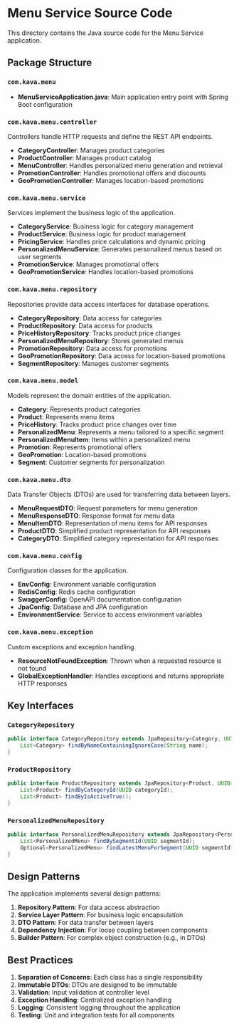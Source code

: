 # Menu Service Source Code

This directory contains the Java source code for the Menu Service application.

## Package Structure

### `com.kava.menu`

- **MenuServiceApplication.java**: Main application entry point with Spring Boot configuration

### `com.kava.menu.controller`

Controllers handle HTTP requests and define the REST API endpoints.

- **CategoryController**: Manages product categories
- **ProductController**: Manages product catalog
- **MenuController**: Handles personalized menu generation and retrieval
- **PromotionController**: Handles promotional offers and discounts
- **GeoPromotionController**: Manages location-based promotions

### `com.kava.menu.service`

Services implement the business logic of the application.

- **CategoryService**: Business logic for category management
- **ProductService**: Business logic for product management
- **PricingService**: Handles price calculations and dynamic pricing
- **PersonalizedMenuService**: Generates personalized menus based on user segments
- **PromotionService**: Manages promotional offers
- **GeoPromotionService**: Handles location-based promotions

### `com.kava.menu.repository`

Repositories provide data access interfaces for database operations.

- **CategoryRepository**: Data access for categories
- **ProductRepository**: Data access for products
- **PriceHistoryRepository**: Tracks product price changes
- **PersonalizedMenuRepository**: Stores generated menus
- **PromotionRepository**: Data access for promotions
- **GeoPromotionRepository**: Data access for location-based promotions
- **SegmentRepository**: Manages customer segments

### `com.kava.menu.model`

Models represent the domain entities of the application.

- **Category**: Represents product categories
- **Product**: Represents menu items
- **PriceHistory**: Tracks product price changes over time
- **PersonalizedMenu**: Represents a menu tailored to a specific segment
- **PersonalizedMenuItem**: Items within a personalized menu
- **Promotion**: Represents promotional offers
- **GeoPromotion**: Location-based promotions
- **Segment**: Customer segments for personalization

### `com.kava.menu.dto`

Data Transfer Objects (DTOs) are used for transferring data between layers.

- **MenuRequestDTO**: Request parameters for menu generation
- **MenuResponseDTO**: Response format for menu data
- **MenuItemDTO**: Representation of menu items for API responses
- **ProductDTO**: Simplified product representation for API responses
- **CategoryDTO**: Simplified category representation for API responses

### `com.kava.menu.config`

Configuration classes for the application.

- **EnvConfig**: Environment variable configuration
- **RedisConfig**: Redis cache configuration
- **SwaggerConfig**: OpenAPI documentation configuration
- **JpaConfig**: Database and JPA configuration
- **EnvironmentService**: Service to access environment variables

### `com.kava.menu.exception`

Custom exceptions and exception handling.

- **ResourceNotFoundException**: Thrown when a requested resource is not found
- **GlobalExceptionHandler**: Handles exceptions and returns appropriate HTTP responses

## Key Interfaces

### `CategoryRepository`

```java
public interface CategoryRepository extends JpaRepository<Category, UUID> {
    List<Category> findByNameContainingIgnoreCase(String name);
}
```

### `ProductRepository`

```java
public interface ProductRepository extends JpaRepository<Product, UUID> {
    List<Product> findByCategoryId(UUID categoryId);
    List<Product> findByIsActiveTrue();
}
```

### `PersonalizedMenuRepository`

```java
public interface PersonalizedMenuRepository extends JpaRepository<PersonalizedMenu, UUID> {
    List<PersonalizedMenu> findBySegmentId(UUID segmentId);
    Optional<PersonalizedMenu> findLatestMenuForSegment(UUID segmentId);
}
```

## Design Patterns

The application implements several design patterns:

1. **Repository Pattern**: For data access abstraction
2. **Service Layer Pattern**: For business logic encapsulation
3. **DTO Pattern**: For data transfer between layers
4. **Dependency Injection**: For loose coupling between components
5. **Builder Pattern**: For complex object construction (e.g., in DTOs)

## Best Practices

1. **Separation of Concerns**: Each class has a single responsibility
2. **Immutable DTOs**: DTOs are designed to be immutable
3. **Validation**: Input validation at controller level
4. **Exception Handling**: Centralized exception handling
5. **Logging**: Consistent logging throughout the application
6. **Testing**: Unit and integration tests for all components
